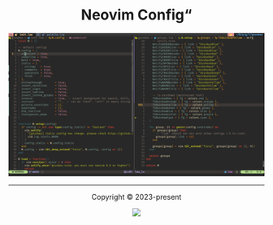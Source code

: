 <h1 align="center">
  Neovim Config“
</h1>


![demo](./demo.png)

---

<p align="center">
  Copyright &copy; 2023-present
</p>
<p align="center">
  <a href="https://github.com/glepnir/nvim/blob/master/LICENSE"
    ><img
      src="https://img.shields.io/static/v1.svg?style=for-the-badge&label=License&message=MIT&logoColor=d9e0ee&colorA=282a36&colorB=c678dd"
  /></a>
</p>
